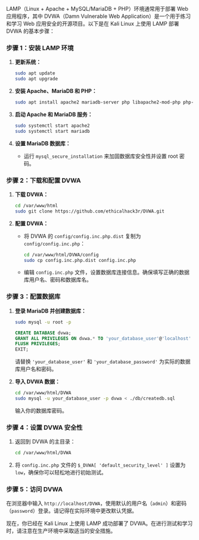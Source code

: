 LAMP（Linux + Apache + MySQL/MariaDB + PHP）环境通常用于部署 Web 应用程序，其中 DVWA（Damn Vulnerable Web Application）是一个用于练习和学习 Web 应用安全的开源项目。以下是在 Kali Linux 上使用 LAMP 部署 DVWA 的基本步骤：

### 步骤 1：安装 LAMP 环境

1. **更新系统：**
   ```bash
   sudo apt update
   sudo apt upgrade
   ```

2. **安装 Apache、MariaDB 和 PHP：**
   ```bash
   sudo apt install apache2 mariadb-server php libapache2-mod-php php-mysql
   ```

3. **启动 Apache 和 MariaDB 服务：**
   ```bash
   sudo systemctl start apache2
   sudo systemctl start mariadb
   ```

4. **设置 MariaDB 数据库：**
   - 运行 `mysql_secure_installation` 来加固数据库安全性并设置 root 密码。

### 步骤 2：下载和配置 DVWA

1. **下载 DVWA：**
   ```bash
   cd /var/www/html
   sudo git clone https://github.com/ethicalhack3r/DVWA.git
   ```

2. **配置 DVWA：**
   - 将 DVWA 的 `config/config.inc.php.dist` 复制为 `config/config.inc.php`：
     ```bash
     cd /var/www/html/DVWA/config
     sudo cp config.inc.php.dist config.inc.php
     ```

   - 编辑 `config.inc.php` 文件，设置数据库连接信息。确保填写正确的数据库用户名、密码和数据库名。

### 步骤 3：配置数据库

1. **登录 MariaDB 并创建数据库：**
   ```bash
   sudo mysql -u root -p
   ```

   ```sql
   CREATE DATABASE dvwa;
   GRANT ALL PRIVILEGES ON dvwa.* TO 'your_database_user'@'localhost' IDENTIFIED BY 'your_database_password';
   FLUSH PRIVILEGES;
   EXIT;
   ```

   请替换 `'your_database_user'` 和 `'your_database_password'` 为实际的数据库用户名和密码。

2. **导入 DVWA 数据：**
   ```bash
   cd /var/www/html/DVWA
   sudo mysql -u your_database_user -p dvwa < ./db/createdb.sql
   ```

   输入你的数据库密码。

### 步骤 4：设置 DVWA 安全性

1. 返回到 DVWA 的主目录：
   ```bash
   cd /var/www/html/DVWA
   ```

2. 将 `config.inc.php` 文件的 `$_DVWA[ 'default_security_level' ]` 设置为 `low`，确保你可以轻松地进行初始测试。

### 步骤 5：访问 DVWA

在浏览器中输入 `http://localhost/DVWA`，使用默认的用户名（`admin`）和密码（`password`）登录。请记得在实际环境中更改默认凭据。

现在，你已经在 Kali Linux 上使用 LAMP 成功部署了 DVWA。在进行测试和学习时，请注意在生产环境中采取适当的安全措施。